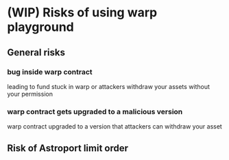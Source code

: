 # (WIP) Risks of using warp playground

## General risks

### bug inside warp contract

leading to fund stuck in warp or attackers withdraw your assets without your permission

### warp contract gets upgraded to a malicious version

warp contract upgraded to a version that attackers can withdraw your asset

## Risk of Astroport limit order
